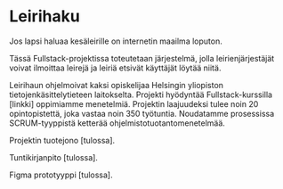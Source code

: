 # Leirihaku

Jos lapsi haluaa kesäleirille on internetin maailma loputon. 

Tässä Fullstack-projektissa toteutetaan järjestelmä, jolla leirienjärjestäjät voivat ilmoittaa leirejä ja leiriä etsivät käyttäjät löytää niitä.

Leirihaun ohjelmoivat kaksi opiskelijaa Helsingin yliopiston tietojenkäsittelytieteen laitokselta. Projekti hyödyntää Fullstack-kurssilla [linkki] oppimiamme menetelmiä. Projektin laajuudeksi tulee noin 20 opintopistettä, joka vastaa noin 350 työtuntia. Noudatamme prosessissa SCRUM-tyyppistä ketterää ohjelmistotuotantomenetelmää. 

Projektin tuotejono [tulossa].

Tuntikirjanpito [tulossa].

Figma prototyyppi [tulossa].




